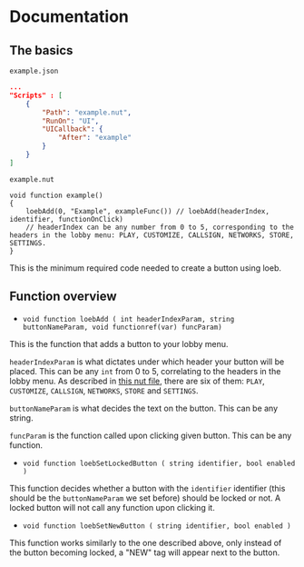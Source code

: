 # Documentation

## The basics

`example.json`
```json
...
"Scripts" : [
    {
        "Path": "example.nut",
        "RunOn": "UI",
        "UICallback": {
            "After": "example"
        }
    }
]
```
`example.nut`
```squirrel
void function example()
{
    loebAdd(0, "Example", exampleFunc()) // loebAdd(headerIndex, identifier, functionOnClick)
    // headerIndex can be any number from 0 to 5, corresponding to the headers in the lobby menu: PLAY, CUSTOMIZE, CALLSIGN, NETWORKS, STORE, SETTINGS.
}
```

This is the minimum required code needed to create a button using loeb. 

## Function overview

- `void function loebAdd ( int headerIndexParam, string buttonNameParam, void functionref(var) funcParam)`

This is the function that adds a button to your lobby menu.

`headerIndexParam` is what dictates under which header your button will be placed. This can be any `int` from 0 to 5, correlating to the headers in the lobby menu. As described in [this nut file](https://github.com/okvdai/loeb/blob/main/mods/okudai.loeb/mod/scripts/vscripts/loeb_default_settings.nut), there are six of them: `PLAY`, `CUSTOMIZE`, `CALLSIGN`, `NETWORKS`, `STORE` and `SETTINGS`.

`buttonNameParam` is what decides the text on the button. This can be any string.

`funcParam` is the function called upon clicking given button. This can be any function.

- `void function loebSetLockedButton ( string identifier, bool enabled )`

This function decides whether a button with the `identifier` identifier (this should be the `buttonNameParam` we set before) should be locked or not. A locked button will not call any function upon clicking it.

- `void function loebSetNewButton ( string identifier, bool enabled )`

This function works similarly to the one described above, only instead of the button becoming locked, a "NEW" tag will appear next to the button.